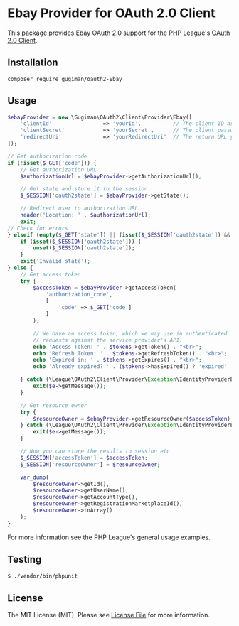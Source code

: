 # Ebay Provider for OAuth 2.0 Client

This package provides Ebay OAuth 2.0 support for the PHP League's [OAuth 2.0 Client](https://github.com/thephpleague/oauth2-client).

## Installation

```
composer require gugiman/oauth2-Ebay
```

## Usage

```php
$ebayProvider = new \Gugiman\OAuth2\Client\Provider\Ebay([
    'clientId'                => 'yourId',          // The client ID assigned to you by Ebay
    'clientSecret'            => 'yourSecret',      // The client password assigned to you by Ebay
    'redirectUri'             => 'yourRedirectUri'  // The return URL you specified for your app on Ebay
]);

// Get authorization code
if (!isset($_GET['code'])) {
    // Get authorization URL
    $authorizationUrl = $ebayProvider->getAuthorizationUrl();

    // Get state and store it to the session
    $_SESSION['oauth2state'] = $ebayProvider->getState();

    // Redirect user to authorization URL
    header('Location: ' . $authorizationUrl);
    exit;
// Check for errors
} elseif (empty($_GET['state']) || (isset($_SESSION['oauth2state']) && $_GET['state'] !== $_SESSION['oauth2state'])) {
    if (isset($_SESSION['oauth2state'])) {
        unset($_SESSION['oauth2state']);
    }
    exit('Invalid state');
} else {
    // Get access token
    try {
        $accessToken = $ebayProvider->getAccessToken(
            'authorization_code',
            [
                'code' => $_GET['code']
            ]
        );

        // We have an access token, which we may use in authenticated
        // requests against the service provider's API.
        echo 'Access Token: ' . $tokens->getToken() . "<br>";
        echo 'Refresh Token: ' . $tokens->getRefreshToken() . "<br>";
        echo 'Expired in: ' . $tokens->getExpires() . "<br>";
        echo 'Already expired? ' . ($tokens->hasExpired() ? 'expired' : 'not expired') . "<br>";

    } catch (\League\OAuth2\Client\Provider\Exception\IdentityProviderException $e) {
        exit($e->getMessage());
    }

    // Get resource owner
    try {
        $resourceOwner = $ebayProvider->getResourceOwner($accessToken);
    } catch (\League\OAuth2\Client\Provider\Exception\IdentityProviderException $e) {
        exit($e->getMessage());
    }

    // Now you can store the results to session etc.
    $_SESSION['accessToken'] = $accessToken;
    $_SESSION['resourceOwner'] = $resourceOwner;

    var_dump(
        $resourceOwner->getId(),
        $resourceOwner->getUserName(),
        $resourceOwner->getAccountType(),
        $resourceOwner->getRegistrationMarketplaceId(),
        $resourceOwner->toArray()
    );
}
```

For more information see the PHP League's general usage examples.

## Testing

``` bash
$ ./vendor/bin/phpunit
```

## License

The MIT License (MIT). Please see [License File](https://github.com/Gugiman/oauth2-ebay/blob/master/LICENSE) for more information.
